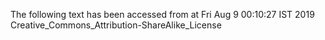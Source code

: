 The following text has been accessed from at Fri Aug 9 00:10:27 IST 2019
Creative_Commons_Attribution-ShareAlike_License

